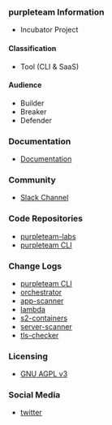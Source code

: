 ### purpleteam Information

* <i class="fas fa-egg" style="font-size: 1em; color:#A569BD;"></i>
  <span style="font-size: 1em;">Incubator Project</span>

#### Classification

* <i class="fas fa-tools" style="color:#A569BD;"></i> Tool (CLI & SaaS)

#### Audience

* <i class="fas fa-toolbox" style="color:#A569BD;"></i> Builder
* <i class="fas fa-hammer" style="color:red;"></i> Breaker
* <i class="fas fa-shield-alt" style="color:blue;"></i> Defender

### Documentation

* <i class="fas fa-book" style="color:#A569BD;"></i> <a href="https://doc.purpleteam-labs.com" target="_blank">Documentation</a>

### Community

* <i class="fab fa-slack" style="color:#A569BD;"></i> [Slack Channel](https://owasp.slack.com/messages/project-purpleteam)

### Code Repositories

* [purpleteam-labs](https://github.com/purpleteam-labs)
* [purpleteam CLI](https://github.com/purpleteam-labs/purpleteam)

### Change Logs

* [purpleteam CLI](https://github.com/purpleteam-labs/purpleteam/releases)
* [orchestrator](https://github.com/purpleteam-labs/purpleteam-orchestrator/releases)
* [app-scanner](https://github.com/purpleteam-labs/purpleteam-app-scanner/releases)
* [lambda](https://github.com/purpleteam-labs/purpleteam-lambda/releases)
* [s2-containers](https://github.com/purpleteam-labs/purpleteam-s2-containers/releases)
* [server-scanner](https://github.com/purpleteam-labs/purpleteam-server-scanner/releases)
* [tls-checker](https://github.com/purpleteam-labs/purpleteam-tls-checker/releases)

### Licensing

* [GNU AGPL v3](https://github.com/purpleteam-labs/purpleteam/blob/main/LICENSE.md)

### Social Media

* <i class="fab fa-twitter" style="color:#A569BD;"></i> <a href="https://twitter.com/purpleteamlabs" target="_blank">twitter</a>

